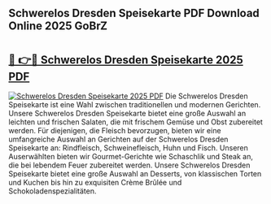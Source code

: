 ## Schwerelos Dresden Speisekarte PDF Download Online 2025 GoBrZ

# <h2><a href="http://gc5qa66.nevu.top/?p=Schwerelos+Dresden+Speisekarte">🔗 👉🔴 Schwerelos Dresden Speisekarte 2025 PDF</a></h2>

[![Schwerelos Dresden Speisekarte 2025 PDF](https://i.imgur.com/dBaPXMq.png)](http://gc5qa66.nevu.top/?p=Schwerelos+Dresden+Speisekarte)
Die Schwerelos Dresden Speisekarte ist eine Wahl zwischen traditionellen und modernen Gerichten. Unsere Schwerelos Dresden Speisekarte bietet eine große Auswahl an leichten und frischen Salaten, die mit frischem Gemüse und Obst zubereitet werden. Für diejenigen, die Fleisch bevorzugen, bieten wir eine umfangreiche Auswahl an Gerichten auf der Schwerelos Dresden Speisekarte an: Rindfleisch, Schweinefleisch, Huhn und Fisch. Unseren Auserwählten bieten wir Gourmet-Gerichte wie Schaschlik und Steak an, die bei lebendem Feuer zubereitet werden. Unsere Schwerelos Dresden Speisekarte bietet eine große Auswahl an Desserts, von klassischen Torten und Kuchen bis hin zu exquisiten Crème Brûlée und Schokoladenspezialitäten.
